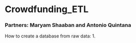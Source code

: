 # Crowdfunding_ETL

### Partners: Maryam Shaaban and Antonio Quintana

How to create a database from raw data:
1. 

